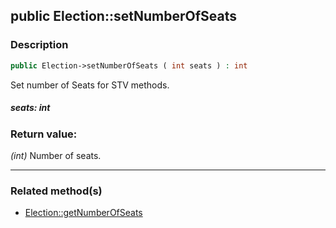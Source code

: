 ## public Election::setNumberOfSeats

### Description    

```php
public Election->setNumberOfSeats ( int seats ) : int
```

Set number of Seats for STV methods.
    

##### **seats:** *int*   
    


### Return value:   

*(int)* Number of seats.


---------------------------------------

### Related method(s)      

* [Election::getNumberOfSeats](../Election%20Class/public%20Election--getNumberOfSeats.md)    
